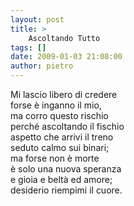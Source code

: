 ```yaml
---
layout: post
title: >
    Ascoltando Tutto
tags: []
date: 2009-01-03 21:08:00
author: pietro
---
```

Mi lascio libero di credere<br/>forse è inganno il mio,<br/>ma corro questo rischio<br/>perché ascoltando il fischio<br/>aspetto che arrivi il treno<br/>seduto calmo sui binari;<br/>ma forse non è morte<br/>è solo una nuova speranza<br/>e gioia e beltà ed amore;<br/>desiderio riempimi il cuore.
